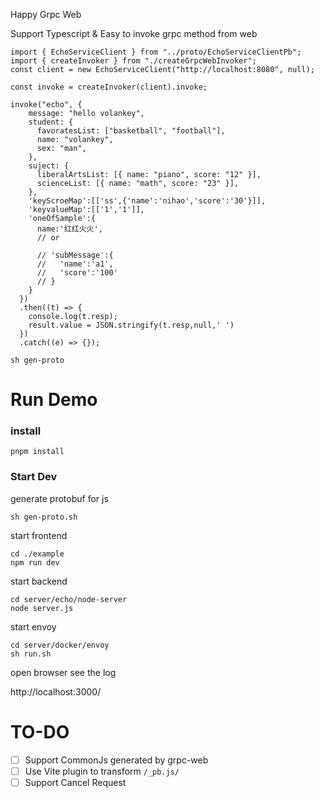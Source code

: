 Happy Grpc Web

Support Typescript & Easy to invoke grpc method from web

```
import { EchoServiceClient } from "../proto/EchoServiceClientPb";
import { createInvoker } from "./createGrpcWebInvoker";
const client = new EchoServiceClient("http://localhost:8080", null);

const invoke = createInvoker(client).invoke;

invoke("echo", {
    message: "hello volankey",
    student: {
      favoratesList: ["basketball", "football"],
      name: "volankey",
      sex: "man",
    },
    suject: {
      liberalArtsList: [{ name: "piano", score: "12" }],
      scienceList: [{ name: "math", score: "23" }],
    },
    'keyScroeMap':[['ss',{'name':'nihao','score':'30'}]],
    'keyvalueMap':[['1','1']],
    'oneOfSample':{
      name:'红红火火',
      // or

      // 'subMessage':{
      //   'name':'a1',
      //   'score':'100'
      // }
    }
  })
  .then((t) => {
    console.log(t.resp);
    result.value = JSON.stringify(t.resp,null,' ')
  })
  .catch((e) => {});
```


```
sh gen-proto
```

# Run Demo

### install

```
pnpm install
```

### Start Dev

generate protobuf for js
```
sh gen-proto.sh
```

start frontend
```
cd ./example
npm run dev
```
start backend
```
cd server/echo/node-server
node server.js
```

start envoy
```
cd server/docker/envoy
sh run.sh
```

open browser see the log

http://localhost:3000/

# TO-DO

- [ ] Support CommonJs generated by grpc-web
- [ ] Use Vite plugin to transform `/_pb.js/`
- [ ] Support Cancel Request
